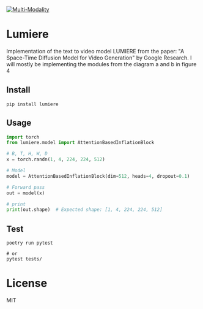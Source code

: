 [![Multi-Modality](agorabanner.png)](https://discord.gg/qUtxnK2NMf)

# Lumiere 
Implementation of the text to video model LUMIERE from the paper: "A Space-Time Diffusion Model for Video Generation" by Google Research. I will mostly be implementing the modules from the diagram a and b in figure 4

## Install
`pip install lumiere`


## Usage
```python
import torch
from lumiere.model import AttentionBasedInflationBlock

# B, T, H, W, D
x = torch.randn(1, 4, 224, 224, 512)

# Model
model = AttentionBasedInflationBlock(dim=512, heads=4, dropout=0.1)

# Forward pass
out = model(x)

# print
print(out.shape)  # Expected shape: [1, 4, 224, 224, 512]

```

## Test
```
poetry run pytest

# or
pytest tests/

```


# License
MIT

